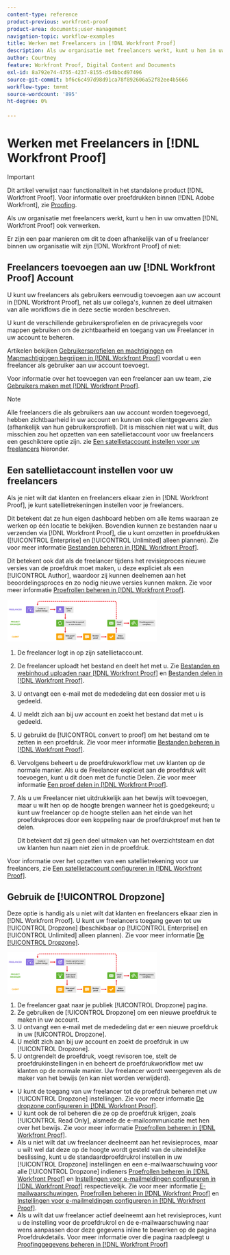 ```yaml
---
content-type: reference
product-previous: workfront-proof
product-area: documents;user-management
navigation-topic: workflow-examples
title: Werken met Freelancers in [!DNL Workfront Proof]
description: Als uw organisatie met freelancers werkt, kunt u hen in uw omvatten [!DNL Workfront Proof] ook verwerken.
author: Courtney
feature: Workfront Proof, Digital Content and Documents
exl-id: 8a792e74-4755-4237-8155-d54bbcd97496
source-git-commit: bf6c6c497d98d91ca78f892606a52f82ee4b5666
workflow-type: tm+mt
source-wordcount: '895'
ht-degree: 0%

---
```


# Werken met Freelancers in [!DNL Workfront Proof]

>[!IMPORTANT]
>
>Dit artikel verwijst naar functionaliteit in het standalone product [!DNL Workfront Proof]. Voor informatie over proefdrukken binnen [!DNL Adobe Workfront], zie [Proofing](../../../review-and-approve-work/proofing/proofing.md).

Als uw organisatie met freelancers werkt, kunt u hen in uw omvatten [!DNL Workfront Proof] ook verwerken.

Er zijn een paar manieren om dit te doen afhankelijk van of u freelancer binnen uw organisatie wilt zijn [!DNL Workfront Proof] of niet:

## Freelancers toevoegen aan uw [!DNL Workfront Proof] Account

U kunt uw freelancers als gebruikers eenvoudig toevoegen aan uw account in [!DNL Workfront Proof], net als uw collega&#39;s, kunnen ze deel uitmaken van alle workflows die in deze sectie worden beschreven.

U kunt de verschillende gebruikersprofielen en de privacyregels voor mappen gebruiken om de zichtbaarheid en toegang van uw Freelancer in uw account te beheren.

Artikelen bekijken  [Gebruikersprofielen en machtigingen](https://support.workfront.com/hc/https://support.workfront.com/hc/en-us/articles/115004087428-User-profiles-and-permissions) en [Mapmachtigingen begrijpen in [!DNL Workfront Proof]](../../../workfront-proof/wp-work-proofsfiles/organize-your-work/folder-permissions.md) voordat u een freelancer als gebruiker aan uw account toevoegt.

Voor informatie over het toevoegen van een freelancer aan uw team, zie [Gebruikers maken met [!DNL Workfront Proof]](../../../workfront-proof/wp-mnguserscontacts/users/create-users.md).

>[!NOTE]
>
>Alle freelancers die als gebruikers aan uw account worden toegevoegd, hebben zichtbaarheid in uw account en kunnen ook clientgegevens zien (afhankelijk van hun gebruikersprofiel). Dit is misschien niet wat u wilt, dus misschien zou het opzetten van een satellietaccount voor uw freelancers een geschiktere optie zijn. zie [Een satellietaccount instellen voor uw freelancers](https://support.workfront.com/knowledge/articles/115004259868/en-us?brand_id=662728&amp;return_to=%2Fhc%2Fen-us%2Farticles%2F115004259868#Option-B---set-up-a-satellite-account-for-your-freelancers) hieronder.

## Een satellietaccount instellen voor uw freelancers

Als je niet wilt dat klanten en freelancers elkaar zien in [!DNL Workfront Proof], je kunt satellietrekeningen instellen voor je freelancers.

Dit betekent dat ze hun eigen dashboard hebben om alle items waaraan ze werken op één locatie te bekijken. Bovendien kunnen ze bestanden naar u verzenden via [!DNL Workfront Proof], die u kunt omzetten in proefdrukken ([!UICONTROL Enterprise] en [!UICONTROL Unlimited] alleen plannen). Zie voor meer informatie [Bestanden beheren in [!DNL Workfront Proof]](../../../workfront-proof/wp-work-proofsfiles/manage-your-work/manage-files.md).

Dit betekent ook dat als de freelancer tijdens het revisieproces nieuwe versies van de proefdruk moet maken, u deze expliciet als een [!UICONTROL Author], waardoor zij kunnen deelnemen aan het beoordelingsproces en zo nodig nieuwe versies kunnen maken. Zie voor meer informatie [Proefrollen beheren in [!DNL Workfront Proof]](../../../workfront-proof/wp-work-proofsfiles/share-proofs-and-files/manage-proof-roles.md).

![freelancers_-_option_B.png](assets/freelancers---option-b-350x98.png)

1. De freelancer logt in op zijn satellietaccount.
1. De freelancer uploadt het bestand en deelt het met u. Zie [Bestanden en webinhoud uploaden naar [!DNL Workfront Proof]](../../../workfront-proof/wp-work-proofsfiles/create-proofs-and-files/upload-files-web-content.md) en [Bestanden delen in [!DNL Workfront Proof]](../../../workfront-proof/wp-work-proofsfiles/share-proofs-and-files/share-files.md).

1. U ontvangt een e-mail met de mededeling dat een dossier met u is gedeeld.
1. U meldt zich aan bij uw account en zoekt het bestand dat met u is gedeeld.
1. U gebruikt de [!UICONTROL convert to proof] om het bestand om te zetten in een proefdruk. Zie voor meer informatie [Bestanden beheren in [!DNL Workfront Proof]](../../../workfront-proof/wp-work-proofsfiles/manage-your-work/manage-files.md).
1. Vervolgens beheert u de proefdrukworkflow met uw klanten op de normale manier. Als u de Freelancer expliciet aan de proefdruk wilt toevoegen, kunt u dit doen met de functie Delen. Zie voor meer informatie [Een proef delen in [!DNL Workfront Proof]](../../../workfront-proof/wp-work-proofsfiles/share-proofs-and-files/share-proof.md).
1. Als u uw Freelancer niet uitdrukkelijk aan het bewijs wilt toevoegen, maar u wilt hen op de hoogte brengen wanneer het is goedgekeurd; u kunt uw freelancer op de hoogte stellen aan het einde van het proefdrukproces door een koppeling naar de proefdrukproef met hen te delen.

   Dit betekent dat zij geen deel uitmaken van het overzichtsteam en dat uw klanten hun naam niet zien in de proefdruk.

Voor informatie over het opzetten van een satellietrekening voor uw freelancers, zie  [Een satellietaccount configureren in [!DNL Workfront Proof]](../../../workfront-proof/wp-acct-admin/satellite-accounts/configure-sat-acct-in-wp.md).

## Gebruik de [!UICONTROL Dropzone]

Deze optie is handig als u niet wilt dat klanten en freelancers elkaar zien in [!DNL Workfront Proof]. U kunt uw freelancers toegang geven tot uw [!UICONTROL Dropzone] (beschikbaar op [!UICONTROL Enterprise] en [!UICONTROL Unlimited] alleen plannen). Zie voor meer informatie [De [!UICONTROL Dropzone]](../../../workfront-proof/wp-work-proofsfiles/create-proofs-and-files/dropzone.md).

![freelancers_-_option_C_-_dropzone.png](assets/freelancers---option-c---dropzone-350x98.png)

1. De freelancer gaat naar je publiek [!UICONTROL Dropzone] pagina.
1. Ze gebruiken de [!UICONTROL Dropzone] om een nieuwe proefdruk te maken in uw account.
1. U ontvangt een e-mail met de mededeling dat er een nieuwe proefdruk in uw [!UICONTROL Dropzone].
1. U meldt zich aan bij uw account en zoekt de proefdruk in uw [!UICONTROL Dropzone].
1. U ontgrendelt de proefdruk, voegt revisoren toe, stelt de proefdrukinstellingen in en beheert de proefdrukworkflow met uw klanten op de normale manier. Uw freelancer wordt weergegeven als de maker van het bewijs (en kan niet worden verwijderd).

* U kunt de toegang van uw freelancer tot de proefdruk beheren met uw [!UICONTROL Dropzone] instellingen. Zie voor meer informatie [De dropzone configureren in [!DNL Workfront Proof]](../../../workfront-proof/wp-acct-admin/account-settings/configure-dropzone-in-wp.md).
* U kunt ook de rol beheren die ze op de proefdruk krijgen, zoals [!UICONTROL Read Only], alsmede de e-mailcommunicatie met hen over het bewijs. Zie voor meer informatie [Proefrollen beheren in [!DNL Workfront Proof]](../../../workfront-proof/wp-work-proofsfiles/share-proofs-and-files/manage-proof-roles.md).
* Als u niet wilt dat uw freelancer deelneemt aan het revisieproces, maar u wilt wel dat deze op de hoogte wordt gesteld van de uiteindelijke beslissing, kunt u de standaardproefdrukrol instellen in uw [!UICONTROL Dropzone] instellingen en een e-mailwaarschuwing voor alle [!UICONTROL Dropzone] indieners [Proefrollen beheren in [!DNL Workfront Proof]](../../../workfront-proof/wp-work-proofsfiles/share-proofs-and-files/manage-proof-roles.md) en [Instellingen voor e-mailmeldingen configureren in [!DNL Workfront Proof]](../../../workfront-proof/wp-emailsntfctns/email-alerts/config-email-notification-settings-wp.md) respectievelijk. Zie voor meer informatie [E-mailwaarschuwingen,](https://support.workfront.com/hc/en-us/sections/115000911867-Email-alerts) [Proefrollen beheren in [!DNL Workfront Proof]](../../../workfront-proof/wp-work-proofsfiles/share-proofs-and-files/manage-proof-roles.md) en [Instellingen voor e-mailmeldingen configureren in [!DNL Workfront Proof]](../../../workfront-proof/wp-emailsntfctns/email-alerts/config-email-notification-settings-wp.md).
* Als u wilt dat uw freelancer actief deelneemt aan het revisieproces, kunt u de instelling voor de proefdrukrol en de e-mailwaarschuwing naar wens aanpassen door deze gegevens inline te bewerken op de pagina Proefdrukdetails. Voor meer informatie over die pagina raadpleegt u [Proofinggegevens beheren in [!DNL Workfront Proof]](../../../workfront-proof/wp-work-proofsfiles/manage-your-work/manage-proof-details.md)
